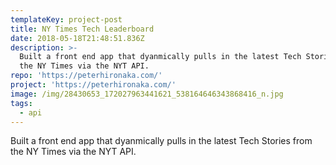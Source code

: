 ```yaml
---
templateKey: project-post
title: NY Times Tech Leaderboard
date: 2018-05-18T21:48:51.836Z
description: >-
  Built a front end app that dyanmically pulls in the latest Tech Stories from
  the NY Times via the NYT API.
repo: 'https://peterhironaka.com/'
project: 'https://peterhironaka.com/'
image: /img/28430653_172027963441621_538164646343868416_n.jpg
tags:
  - api
---
```

Built a front end app that dyanmically pulls in the latest Tech Stories from the NY Times via the NYT API.
